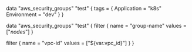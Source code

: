 data "aws_security_groups" "test" {
  tags = {
    Application = "k8s"
    Environment = "dev"
  }
}

data "aws_security_groups" "test" {
  filter {
    name   = "group-name"
    values = ["*nodes*"]
  }

  filter {
    name   = "vpc-id"
    values = ["${var.vpc_id}"]
  }
}
